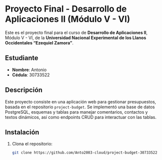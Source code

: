 # Proyecto Final - Desarrollo de Aplicaciones II (Módulo V - VI)

Este es el proyecto final para el curso de **Desarrollo de Aplicaciones II**, Módulo V - VI, de la **Universidad Nacional Experimental de los Llanos Occidentales “Ezequiel Zamora”**.

## Estudiante
- **Nombre**: Antonio
- **Cédula**: 30733522

## Descripción
Este proyecto consiste en una aplicación web para gestionar presupuestos, basada en el repositorio `project-budget`. Se implementó una base de datos PostgreSQL, esquemas y tablas para manejar comentarios, contactos y textos dinámicos, así como endpoints CRUD para interactuar con las tablas.

## Instalación
1. Clona el repositorio:
   ```bash
   git clone https://github.com/Anto2003-cloud/project-budget-30733522.git